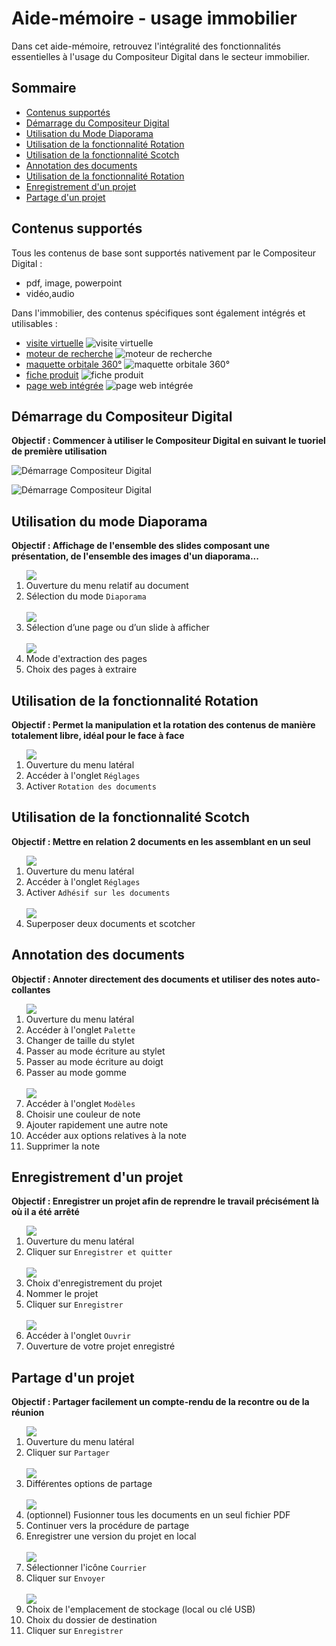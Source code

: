# Aide-mémoire - usage immobilier

Dans cet aide-mémoire, retrouvez l'intégralité des fonctionnalités essentielles à l'usage du Compositeur Digital dans le secteur immobilier.  

## Sommaire

* [Contenus supportés](#contenus-supportes)
* [Démarrage du Compositeur Digital](#démarrage-du-compositeur-digital)
* [Utilisation du Mode Diaporama](#utilisation-du-mode-diaporama)
* [Utilisation de la fonctionnalité Rotation](#utilisation-de-la-fonctionnalité-rotation)
* [Utilisation de la fonctionnalité Scotch](#utilisation-de-la-fonctionnalité-scotch)
* [Annotation des documents](#annotation-des-documents)
* [Utilisation de la fonctionnalité Rotation](#utilisation-de-la-fonctionnalité-rotation)
* [Enregistrement d'un projet](#enregistrement-d'-un-projet)
* [Partage d'un projet](#partage-d'-un-projet)  
  

## Contenus supportés

Tous les contenus de base sont supportés nativement par le Compositeur Digital : 
* pdf, image, powerpoint
* vidéo,audio  

Dans l'immobilier, des contenus spécifiques sont également intégrés et utilisables : 
* [visite virtuelle](http://doc.compositeurdigital.com/UX/en/organise_content/supported_content/panorama.html)
![visite virtuelle](/UX/en/img/content_panorama_start.JPG)
* [moteur de recherche](http://doc.compositeurdigital.com/UX/en/organise_content/supported_content/search.html)
![moteur de recherche](/UX/en/img/content_search.JPG)
* [maquette orbitale 360°](http://doc.compositeurdigital.com/UX/en/organise_content/supported_content/sequences.html)
![maquette orbitale 360°](/UX/en/img/content_sequence_hotspots.JPG)
* [fiche produit](http://doc.compositeurdigital.com/UX/en/organise_content/supported_content/productsheet.html)
![fiche produit](../img/ficheproduit.JPG)
* [page web intégrée](http://doc.compositeurdigital.com/UX/en/organise_content/supported_content/web_page.html)
![page web intégrée](../img/pageweb.JPG)
  

## Démarrage du Compositeur Digital

**Objectif : Commencer à utiliser le Compositeur Digital en suivant le tuoriel de première utilisation**

![Démarrage Compositeur Digital](../img/tutoriel1.jpg)

![Démarrage Compositeur Digital](../img/tutoriel2.jpg)  


## Utilisation du mode Diaporama

**Objectif : Affichage de l'ensemble des slides composant une présentation, de l'ensemble des images d'un diaporama...**

<ol>
<img src="../img/diaporama1.jpg"/>

  <li>Ouverture du menu relatif au document</li>
  <li>Sélection du mode <code>Diaporama</code></li><br>

<img src="../img/diaporama2.jpg"/>

  <li>Sélection d’une page ou d’un slide à afficher</li><br>

<img src="../img/diaporama3.jpg"/>

  <li>Mode d'extraction des pages</li>
  <li>Choix des pages à extraire</li>
</ol>  


## Utilisation de la fonctionnalité Rotation

**Objectif : Permet la manipulation et la rotation des contenus de manière totalement libre, idéal pour le face à face**

<ol>
<img src="../img/rotation1.jpg"/>

  <li>Ouverture du menu latéral</li>
  <li>Accéder à l'onglet <code>Réglages</code></li>
  <li>Activer <code>Rotation des documents</code></li>
</ol>  


## Utilisation de la fonctionnalité Scotch

**Objectif : Mettre en relation 2 documents en les assemblant en un seul**

<ol>
<img src="../img/scotch1.jpg"/>

  <li>Ouverture du menu latéral</li>
  <li>Accéder à l'onglet <code>Réglages</code></li>
  <li>Activer <code>Adhésif sur les documents</code></li><br>

<img src="../img/scotch2.jpg"/>

  <li>Superposer deux documents et scotcher</li>
</ol>  


## Annotation des documents

**Objectif : Annoter directement des documents et utiliser des notes auto-collantes**

<ol>
<img src="../img/annotation1.jpg"/>

  <li>Ouverture du menu latéral</li>
  <li>Accéder à l'onglet <code>Palette</code></li>
  <li>Changer de taille du stylet</li>
  <li>Passer au mode écriture au stylet</li>
  <li>Passer au mode écriture au doigt</li>
  <li>Passer au mode gomme</li><br>

<img src="../img/annotation2.jpg"/>

  <li>Accéder à l'onglet <code>Modèles</code></li>
  <li>Choisir une couleur de note</li>
  <li>Ajouter rapidement une autre note</li>
  <li>Accéder aux options relatives à la note</li>
  <li>Supprimer la note</li>
</ol>
  
  
## Enregistrement d'un projet

**Objectif : Enregistrer un projet afin de reprendre le travail précisément là où il a été arrêté**

<ol>
<img src="../img/enregistrement1.jpg"/>

  <li>Ouverture du menu latéral</li>
  <li>Cliquer sur <code>Enregistrer et quitter</code></li><br>

<img src="../img/enregistrement2.jpg"/>

  <li>Choix d'enregistrement du projet</li>
  <li>Nommer le projet</li>
  <li>Cliquer sur <code>Enregistrer</code></li><br>

<img src="../img/enregistrement3.jpg"/>

  <li>Accéder à l'onglet <code>Ouvrir</code></li>
  <li>Ouverture de votre projet enregistré</li>
</ol>
  

## Partage d'un projet

**Objectif : Partager facilement un compte-rendu de la recontre ou de la réunion**

<ol>
<img src="../img/partage1.jpg"/>

  <li>Ouverture du menu latéral</li>
  <li>Cliquer sur <code>Partager</code></li><br>

<img src="../img/partage2.jpg"/>

  <li>Différentes options de partage</li><br>

<img src="../img/partage3.jpg"/>

  <li>(optionnel) Fusionner tous les documents en un seul fichier PDF</li>
  <li>Continuer vers la procédure de partage</li>
  <li>Enregistrer une version du projet en local</li><br>
  
<img src="../img/partage4.jpg"/>

  <li>Sélectionner l'icône <code>Courrier</code></li>
  <li>Cliquer sur <code>Envoyer</code></li><br>

<img src="../img/partage5.jpg"/>

  <li>Choix de l'emplacement de stockage (local ou clé USB)</li>
  <li>Choix du dossier de destination</li>
  <li>Cliquer sur <code>Enregistrer</code></li>
</ol>
